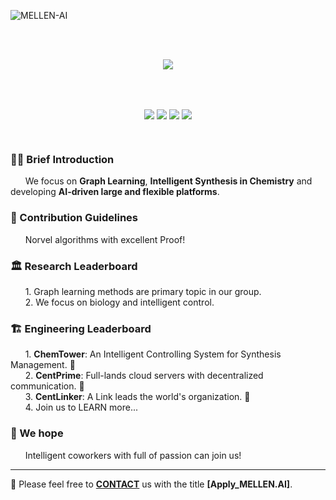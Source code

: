 <p align="left" width=60> <img src="https://komarev.com/ghpvc/?username=MELLEN-AI&label=Profile%20views&color=0e75b6&style=flat" alt="MELLEN-AI" /> </p>

<!-- <h1 align="center"><b>MELLEN-AI</b>: From a Brick to a Bridge 💎</h1> -->
<br>
<br>
<p align="center">
<img align="center" src="https://user-images.githubusercontent.com/62579469/214254836-59fd6e65-68de-4204-a99f-fcd5cb98153c.png" />
<p/>
<br>

<br>
<p align="center">
<img align="center" src="https://img.shields.io/badge/ComputerScience-40%25-blue" />
<img align="center" src="https://img.shields.io/badge/Chemistry-20%25-green" />
<img align="center" src="https://img.shields.io/badge/Bioinformatics-20%25-red" />
<img align="center" src="https://img.shields.io/badge/Engineering-20%25-purple" />
</p>
<!--
<p align="center">
<img align="center" src="https://img.shields.io/badge/Python-3.7-skyblue.svg" />
<img align="center" src="https://img.shields.io/badge/Django-3.1.1-green.svg" />
<img align="center" src="https://img.shields.io/badge/Vue.js-3.1.0-deepgreen.svg" />
<img align="center" src="https://img.shields.io/badge/npm-all-red.svg" />
<img align="center" src="https://img.shields.io/badge/Webpack-5.71.0-blue.svg" />
<img align="center" src="https://img.shields.io/badge/NginX-1.23.3-gray.svg" />
</p>
-->

<br>

### 🙋‍♀️ Brief Introduction
   &nbsp;&nbsp;&nbsp;&nbsp;&nbsp;&nbsp;We focus on **Graph Learning**, **Intelligent Synthesis in Chemistry** and developing **AI-driven large and flexible platforms**.

   
### 🌈 Contribution Guidelines
   &nbsp;&nbsp;&nbsp;&nbsp;&nbsp;&nbsp;Norvel algorithms with excellent Proof!


### 🏛 Research Leaderboard
   &nbsp;&nbsp;&nbsp;&nbsp;&nbsp;&nbsp;1. Graph learning methods are primary topic in our group.<br>
   &nbsp;&nbsp;&nbsp;&nbsp;&nbsp;&nbsp;2. We focus on biology and intelligent control.<br>
   

### 🏗 Engineering Leaderboard
   &nbsp;&nbsp;&nbsp;&nbsp;&nbsp;&nbsp;1. **ChemTower**: An Intelligent Controlling System for Synthesis Management. 🎈 <br>
   &nbsp;&nbsp;&nbsp;&nbsp;&nbsp;&nbsp;2. **CentPrime**: Full-lands cloud servers with decentralized communication. 📖 <br>
   &nbsp;&nbsp;&nbsp;&nbsp;&nbsp;&nbsp;3. **CentLinker**: A Link leads the world's organization. 🔗 <br>
   &nbsp;&nbsp;&nbsp;&nbsp;&nbsp;&nbsp;4. Join us to LEARN more...
   
 
### 🧙 We hope
   &nbsp;&nbsp;&nbsp;&nbsp;&nbsp;&nbsp;Intelligent coworkers with full of passion can join us! 

----

📮 Please feel free to [**CONTACT**](yingmingpu@gmail.com) us with the title **[Apply_MELLEN.AI]**.


<!--
**Here are some ideas to get you started:**
🙋‍♀️ A short introduction - what is your organization all about?
🌈 Contribution guidelines - how can the community get involved?
👩‍💻 Useful resources - where can the community find your docs? Is there anything else the community should know?
🍿 Fun facts - what does your team eat for breakfast?
🧙 Remember, you can do mighty things with the power of [Markdown](https://docs.github.com/github/writing-on-github/getting-started-with-writing-and-formatting-on-github/basic-writing-and-formatting-syntax)
-->
